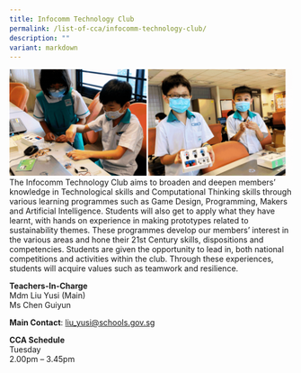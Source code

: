 ```yaml
---
title: Infocomm Technology Club
permalink: /list-of-cca/infocomm-technology-club/
description: ""
variant: markdown
---
```

![](/images/CCAs/2023_Info_Comm_CCA_GIF.gif)
The Infocomm Technology Club aims to broaden and deepen members’ knowledge in Technological skills and Computational Thinking skills through various learning programmes such as Game Design, Programming, Makers and Artificial Intelligence. Students will also get to apply what they have learnt, with hands on experience in making prototypes related to sustainability themes. These programmes develop our members’ interest in the various areas and hone their 21st Century skills, dispositions and competencies. Students are given the opportunity to lead in, both national competitions and activities within the club. Through these experiences, students will acquire values such as teamwork and resilience.

**Teachers-In-Charge**
<br>Mdm Liu Yusi (Main)
<br>Ms Chen Guiyun

**Main Contact**: [liu_yusi@schools.gov.sg](liu_yusi@schools.gov.sg)

**CCA Schedule**
<br>Tuesday
<br>2.00pm – 3.45pm